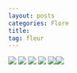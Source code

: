 ```yaml
---
layout: posts
categories: Flore
title: 
tag: fleur
---
```

<img src="/faune_flore_meyrin/images/IMG_8777.JPG" />
<img src="/faune_flore_meyrin/images/IMG_8775.JPG" />
<img src="/faune_flore_meyrin/images/IMG_8779.JPG" />
<img src="/faune_flore_meyrin/images/IMG_8780.JPG" />
<img src="/faune_flore_meyrin/images/IMG_8776.JPG" /><img src="/faune_flore_meyrin/images/IMG_8778.JPG" />